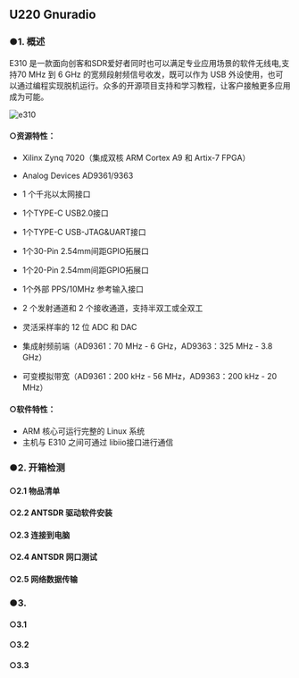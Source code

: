 ## U220 Gnuradio

### ●1. 概述

E310 是一款面向创客和SDR爱好者同时也可以满足专业应用场景的软件无线电,支持70 MHz 到 6 GHz 的宽频段射频信号收发，既可以作为 USB 外设使用，也可以通过编程实现脱机运行。众多的开源项目支持和学习教程，让客户接触更多应用成为可能。

![e310](./ANTSDR_E310_Reference_Manual.assets/e310.jpg)

  #### ○资源特性：

- Xilinx Zynq 7020（集成双核 ARM Cortex A9 和 Artix-7 FPGA）

- Analog Devices AD9361/9363 

- 1 个千兆以太网接口

- 1个TYPE-C USB2.0接口

- 1个TYPE-C USB-JTAG&UART接口

- 1个30-Pin 2.54mm间距GPIO拓展口

- 1个20-Pin 2.54mm间距GPIO拓展口

- 1个外部 PPS/10MHz 参考输入接口

- 2 个发射通道和 2 个接收通道，支持半双工或全双工

- 灵活采样率的 12 位 ADC 和 DAC

- 集成射频前端（AD9361：70 MHz - 6 GHz，AD9363：325 MHz - 3.8 GHz）

- 可变模拟带宽（AD9361：200 kHz - 56 MHz，AD9363：200 kHz - 20 MHz）

#### ○软件特性：

- ARM 核心可运行完整的 Linux 系统
- 主机与 E310 之间可通过 libiio接口进行通信

### ●2. 开箱检测

#### ○2.1 物品清单

#### ○2.2 ANTSDR 驱动软件安装

#### ○2.3 连接到电脑

#### ○2.4 ANTSDR 网口测试

#### ○2.5 网络数据传输

### ●3. 
#### ○3.1 

#### ○3.2 

#### ○3.3 
